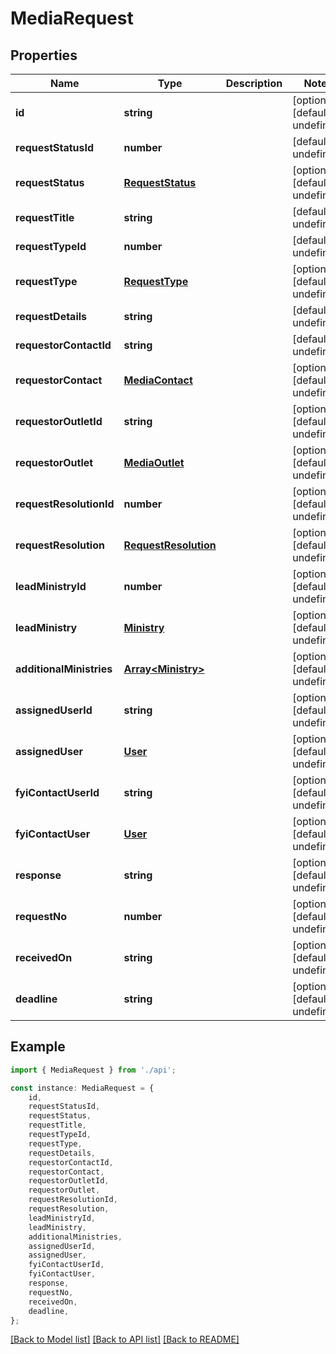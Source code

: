 # MediaRequest


## Properties

Name | Type | Description | Notes
------------ | ------------- | ------------- | -------------
**id** | **string** |  | [optional] [default to undefined]
**requestStatusId** | **number** |  | [default to undefined]
**requestStatus** | [**RequestStatus**](RequestStatus.md) |  | [optional] [default to undefined]
**requestTitle** | **string** |  | [default to undefined]
**requestTypeId** | **number** |  | [default to undefined]
**requestType** | [**RequestType**](RequestType.md) |  | [optional] [default to undefined]
**requestDetails** | **string** |  | [default to undefined]
**requestorContactId** | **string** |  | [default to undefined]
**requestorContact** | [**MediaContact**](MediaContact.md) |  | [optional] [default to undefined]
**requestorOutletId** | **string** |  | [optional] [default to undefined]
**requestorOutlet** | [**MediaOutlet**](MediaOutlet.md) |  | [optional] [default to undefined]
**requestResolutionId** | **number** |  | [optional] [default to undefined]
**requestResolution** | [**RequestResolution**](RequestResolution.md) |  | [optional] [default to undefined]
**leadMinistryId** | **number** |  | [optional] [default to undefined]
**leadMinistry** | [**Ministry**](Ministry.md) |  | [optional] [default to undefined]
**additionalMinistries** | [**Array&lt;Ministry&gt;**](Ministry.md) |  | [optional] [default to undefined]
**assignedUserId** | **string** |  | [optional] [default to undefined]
**assignedUser** | [**User**](User.md) |  | [optional] [default to undefined]
**fyiContactUserId** | **string** |  | [optional] [default to undefined]
**fyiContactUser** | [**User**](User.md) |  | [optional] [default to undefined]
**response** | **string** |  | [optional] [default to undefined]
**requestNo** | **number** |  | [optional] [default to undefined]
**receivedOn** | **string** |  | [optional] [default to undefined]
**deadline** | **string** |  | [optional] [default to undefined]

## Example

```typescript
import { MediaRequest } from './api';

const instance: MediaRequest = {
    id,
    requestStatusId,
    requestStatus,
    requestTitle,
    requestTypeId,
    requestType,
    requestDetails,
    requestorContactId,
    requestorContact,
    requestorOutletId,
    requestorOutlet,
    requestResolutionId,
    requestResolution,
    leadMinistryId,
    leadMinistry,
    additionalMinistries,
    assignedUserId,
    assignedUser,
    fyiContactUserId,
    fyiContactUser,
    response,
    requestNo,
    receivedOn,
    deadline,
};
```

[[Back to Model list]](../README.md#documentation-for-models) [[Back to API list]](../README.md#documentation-for-api-endpoints) [[Back to README]](../README.md)
